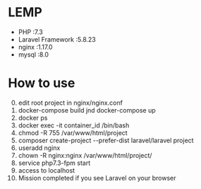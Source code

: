 # LEMP

- PHP               :7.3
- Laravel Framework :5.8.23
- nginx             :1.17.0
- mysql             :8.0

# How to use

0.  edit root project in nginx/nginx.conf
1.  docker-compose build jnd docker-compose up
2.  docker ps
3.  docker exec -it container_id /bin/bash
4.  chmod -R 755 /var/www/html/project
5.  composer create-project --prefer-dist laravel/laravel project
6.  useradd nginx
7.  chown -R nginx:nginx /var/www/html/project/
8.  service php7.3-fpm start
9.  access to localhost
10. Mission completed if you see Laravel on  your browser
